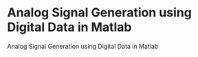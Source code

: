 # Analog Signal Generation using Digital  Data in Matlab 
 Analog Signal Generation using Digital  Data in Matlab 
